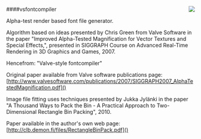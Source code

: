 ####vsfontcompiler
<a href="https://raw.githubusercontent.com/trilkk/vsfontcompiler/master/logo.png"><img src="https://raw.githubusercontent.com/trilkk/vsfontcompiler/master/logo.png" align="right" /></a>

Alpha-test render based font file generator.

Algorithm based on ideas presented by Chris Green from Valve Software in the paper "Improved Alpha-Tested Magnification for Vector Textures and Special Effects,", presented in SIGGRAPH Course on Advanced Real-Time Rendering in 3D Graphics and Games, 2007.

Hencefrom: "Valve-style fontcompiler"

Original paper available from Valve software publications page:  
[http://www.valvesoftware.com/publications/2007/SIGGRAPH2007_AlphaTestedMagnification.pdf]()

Image file fitting uses techniques presented by Jukka Jylänki in the paper "A Thousand Ways to Pack the Bin - A Practical Approach to Two-Dimensional Rectangle Bin Packing", 2010.

Paper available in the author's own web page:  
[http://clb.demon.fi/files/RectangleBinPack.pdf]()
